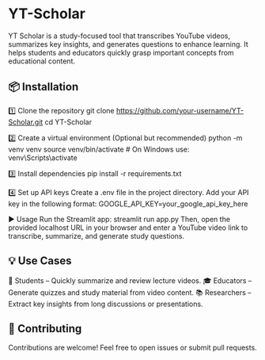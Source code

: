 # YT-Scholar

YT Scholar is a study-focused tool that transcribes YouTube videos, summarizes key insights, and generates questions to enhance learning. It helps students and educators quickly grasp important concepts from educational content.


## 📦 Installation
1️⃣ Clone the repository
git clone https://github.com/your-username/YT-Scholar.git
cd YT-Scholar

2️⃣ Create a virtual environment (Optional but recommended)
python -m venv venv
source venv/bin/activate  # On Windows use: venv\Scripts\activate

3️⃣ Install dependencies
pip install -r requirements.txt

4️⃣ Set up API keys
Create a .env file in the project directory.
Add your API key in the following format:
GOOGLE_API_KEY=your_google_api_key_here

▶️ Usage
Run the Streamlit app:
streamlit run app.py
Then, open the provided localhost URL in your browser and enter a YouTube video link to transcribe, summarize, and generate study questions.

## 💡 Use Cases
📖 Students – Quickly summarize and review lecture videos.
🎓 Educators – Generate quizzes and study material from video content.
📚 Researchers – Extract key insights from long discussions or presentations.

## 🤝 Contributing
Contributions are welcome! Feel free to open issues or submit pull requests.
